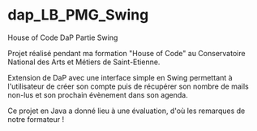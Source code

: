 # dap_LB_PMG_Swing
House of Code DaP Partie Swing

Projet réalisé pendant ma formation "House of Code" au Conservatoire National des Arts et Métiers de Saint-Etienne.

Extension de DaP avec une interface simple en Swing permettant à l'utilisateur de créer son compte puis de récupérer son nombre de mails non-lus et son prochain évènement dans son agenda.

Ce projet en Java a donné lieu à une évaluation, d'où les remarques de notre formateur !
